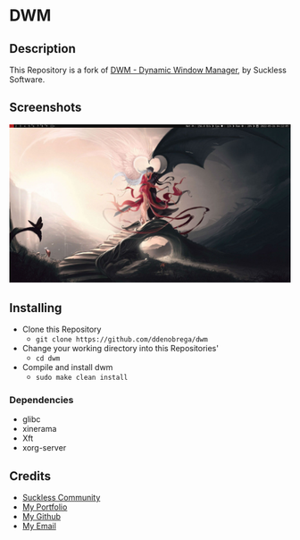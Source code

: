 # DWM
## Description
This Repository is a fork of [DWM - Dynamic Window Manager](https://dwm.suckless.org/), by Suckless Software.

## Screenshots
![ScreenShot](./Assets/dwm.png)

## Installing
- Clone this Repository 
	- `git clone https://github.com/ddenobrega/dwm`
- Change your working directory into this Repositories' 
	- `cd dwm`
- Compile and install dwm
	- `sudo make clean install`

### Dependencies
- glibc
- xinerama
- Xft
- xorg-server

## Credits
- [Suckless Community](https://suckless.org)
- [My Portfolio](https://ddenobrega.github.io)
- [My Github](https://github.com/ddenobrega)
- [My Email](malito://dcdenobrega@gmail.com)


